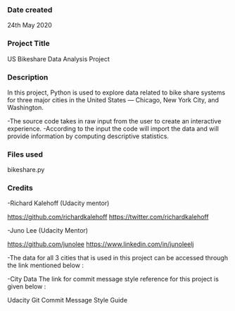 ### Date created
24th May 2020

### Project Title
US Bikeshare Data Analysis Project

### Description
In this project, Python is used to explore data related to bike share systems for three major cities in the United States — Chicago, New York City, and Washington.

-The source code takes in raw input from the user to create an interactive experience.
-According to the input the code will import the data and will provide information by computing descriptive statistics.


### Files used
bikeshare.py

### Credits
-Richard Kalehoff (Udacity mentor)

https://github.com/richardkalehoff
https://twitter.com/richardkalehoff


-Juno Lee (Udacity Mentor)

https://github.com/junolee
https://www.linkedin.com/in/junoleelj

-The data for all 3 cities that is used in this project can be accessed through the link mentioned below :

-City Data
The link for commit message style reference for this project is given below :

Udacity Git Commit Message Style Guide
